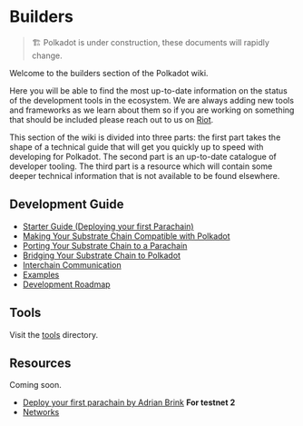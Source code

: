 # Builders

> 🏗️ Polkadot is under construction, these documents will rapidly change.

Welcome to the builders section of the Polkadot wiki.

Here you will be able to find the most up-to-date information
on the status of the development tools in the ecosystem. We are
always adding new tools and frameworks as we learn about them
so if you are working on something that should be included please
reach out to us on [Riot]().

This section of the wiki is divided into three parts: the first
part takes the shape of a technical guide that will get you quickly
up to speed with developing for Polkadot. The second part is an
up-to-date catalogue of developer tooling. The third part is a 
resource which will contain some deeper technical information 
that is not available to be found elsewhere.

## Development Guide

 - [Starter Guide (Deploying your first Parachain)](./starter.md)
 - [Making Your Substrate Chain Compatible with Polkadot](./compatible.md)
 - [Porting Your Substrate Chain to a Parachain](./parachain.md)
 - [Bridging Your Substrate Chain to Polkadot](./bridging.md)
 - [Interchain Communication](./interchain.md)
 - [Examples](./examples/index.md)
 - [Development Roadmap](./dev_roadmap.md)

## Tools

Visit the [tools](./tools/index.md) directory.

## Resources

Coming soon.

 - [Deploy your first parachain by Adrian Brink](https://www.youtube.com/watch?v=pDqkzvA4C0E) **For testnet 2**
 - [Networks](./networks.md)
